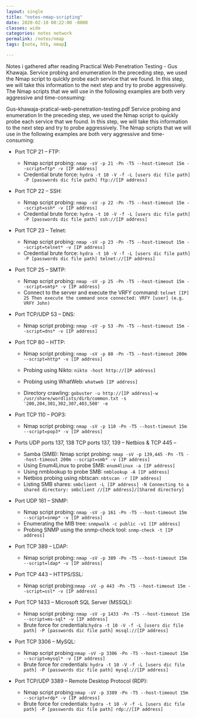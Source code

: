 ```yaml
---
layout: single
title: "notes-nmap-scripting"
date: 2020-02-10 00:22:00 -0000
classes: wide
categories: notes network
permalink: /notes/nmap
tags: [note, htb, nmap]

---
```


Notes i gathered after reading Practical Web Penetration Testing - Gus Khawaja. Service probing and enumeration In the preceding step, we used the Nmap script to quickly probe each service that we found. In this step, we will take this information to the next step and try to probe aggressively. The Nmap scripts that we will use in the following examples are both very aggressive and time-consuming: 

Gus-khawaja-pratical-web-penetration-testing.pdf
Service probing and enumeration In the preceding step, we used the Nmap script to quickly probe each service that we found. In this step, we will take this information to the next step and try to probe aggressively. The Nmap scripts that we will use in the following examples are both very aggressive and time-consuming: 


- Port TCP 21 – FTP: 
 
  - Nmap script probing: `nmap -sV -p 21 -Pn -T5 --host-timeout 15m --script=ftp* -v [IP address] `
  - Credential brute force: `hydra -t 10 -V -f -L [users dic file path] -P [passwords dic file path] ftp://[IP address]`

- Port TCP 22 – SSH: 
 
  - Nmap script probing: `nmap -sV -p 22 -Pn -T5 --host-timeout 15m --script=ssh* -v [IP address] `
  - Credential brute force: `hydra -t 10 -V -f -L [users dic file path] -P [passwords dic file path] ssh://[IP address] `

- Port TCP 23 – Telnet: 
 
  - Nmap script probing: `nmap -sV -p 23 -Pn -T5 --host-timeout 15m --script=telnet* -v [IP address] `
  - Credential brute force: `hydra -t 10 -V -f -L [users dic file path] -P [passwords dic file path] telnet://[IP address]`

- Port TCP 25 – SMTP: 

  - Nmap script probing: `nmap -sV -p 25 -Pn -T5 --host-timeout 15m --script=smtp* -v [IP address] `
  - Connect to the server and execute the VRFY command: `telnet [IP] 25 Then execute the command once connected: VRFY [user] (e.g. VRFY John) `

- Port TCP/UDP 53 – DNS: 

  - Nmap script probing: `nmap -sV -p 53 -Pn -T5 --host-timeout 15m --script=dns* -v [IP address] `

- Port TCP 80 – HTTP: 
 
  - Nmap script probing: `nmap -sV -p 80 -Pn -T5 --host-timeout 200m --script=http* -v [IP address] `

  - Probing using Nikto: `nikto -host http://[IP address] `
  - Probing using WhatWeb: `whatweb [IP address] `
  - Directory crawling: `gobuster -u http://[IP address]-w /usr/share/wordlists/dirb/common.txt -s '200,204,301,302,307,403,500' -e `

- Port TCP 110 – POP3: 
 
  - Nmap script probing: `nmap -sV -p 110 -Pn -T5 --host-timeout 15m --script=pop3* -v [IP address] `

- Ports UDP ports 137, 138 TCP ports 137, 139 – Netbios & TCP 445 – 
 
  - Samba (SMB): Nmap script probing: 
    `nmap -sV -p 139,445 -Pn -T5 --host-timeout 200m --script=smb* -v [IP address] `
  - Using Enum4Linux to probe SMB: 
    `enum4linux -a [IP address] `
  - Using nmblookup to probe SMB: 
    `nmblookup -A [IP address] `
  - Netbios probing using nbtscan: 
    `nbtscan -r [IP address] `
  - Listing SMB shares: 
    `smbclient -L [IP address] -N Connecting to a shared directory: smbclient //[IP address]/[Shared directory] `

- Port UDP 161 – SNMP: 
 
  - Nmap script probing: `nmap -sV -p 161 -Pn -T5 --host-timeout 15m --script=snmp* -v [IP address] `
  - Enumerating the MIB tree: `snmpwalk -c public -v1 [IP address] `
  - Probing SNMP using the snmp-check tool: `snmp-check -t [IP address] `

- Port TCP 389 – LDAP: 
 
  - Nmap script probing: `nmap -sV -p 389 -Pn -T5 --host-timeout 15m --script=ldap* -v [IP address] `

- Port TCP 443 – HTTPS/SSL: 
 
  - Nmap script probing:`nmap -sV -p 443 -Pn -T5 --host-timeout 15m --script=ssl* -v [IP address] `

- Port TCP 1433 – Microsoft SQL Server (MSSQL): 
 
  - Nmap script probing: `nmap -sV -p 1433 -Pn -T5 --host-timeout 15m --script=ms-sql* -v [IP address] `
  - Brute force for credentials:`hydra -t 10 -V -f -L [users dic file path] -P [passwords dic file path] mssql://[IP address] `

- Port TCP 3306 – MySQL: 

  - Nmap script probing:`nmap -sV -p 3306 -Pn -T5 --host-timeout 15m --script=mysql* -v [IP address] `
  - Brute force for credentials: `hydra -t 10 -V -f -L [users dic file path] -P [passwords dic file path] mysql://[IP address] `

- Port TCP/UDP 3389 – Remote Desktop Protocol (RDP): 
 
  - Nmap script probing:`nmap -sV -p 3389 -Pn -T5 --host-timeout 15m --script=rdp* -v [IP address] `
  - Brute force for credentials: `hydra -t 10 -V -f -L [users dic file path] -P [passwords dic file path] rdp://[IP address]`
